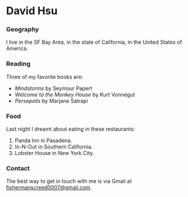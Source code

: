 # David Hsu

### Geography

I live in the SF Bay Area, in the state of California, in the United States
of America.

### Reading

Three of my favorite books are:

- *Mindstorms* by Seymour Papert
- *Welcome to the Monkey House* by Kurt Vonnegut
- *Persepolis* by Marjane Satrapi

### Food

Last night I dreamt about eating in these restaurants:

1. Panda Inn in Pasadena.
2. In-N-Out in Southern California.
3. Lobster House in New York City.

### Contact

The best way to get in touch with me is via Gmail at [fishermanscreed0007@gmail.com](https://www.google.com/).
